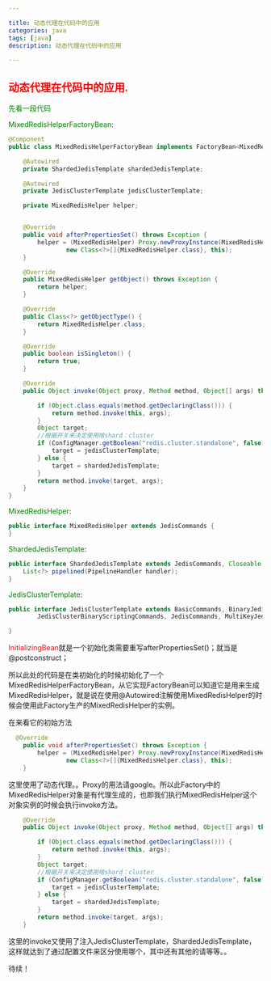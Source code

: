 ```yaml
---

title: 动态代理在代码中的应用
categories: java
tags: [java] 
description: 动态代理在代码中的应用

---
```

## <font face="楷体" color=#FF0000>动态代理在代码中的应用.</font>

 <font color=#008000  >先看一段代码</font> 

<font color=#008000>MixedRedisHelperFactoryBean</font>:

```java
@Component
public class MixedRedisHelperFactoryBean implements FactoryBean<MixedRedisHelper>, InitializingBean, InvocationHandler {

    @Autowired
    private ShardedJedisTemplate shardedJedisTemplate;

    @Autowired
    private JedisClusterTemplate jedisClusterTemplate;

    private MixedRedisHelper helper;


    @Override
    public void afterPropertiesSet() throws Exception {
        helper = (MixedRedisHelper) Proxy.newProxyInstance(MixedRedisHelperFactoryBean.class.getClassLoader(),
                new Class<?>[]{MixedRedisHelper.class}, this);
    }

    @Override
    public MixedRedisHelper getObject() throws Exception {
        return helper;
    }

    @Override
    public Class<?> getObjectType() {
        return MixedRedisHelper.class;
    }

    @Override
    public boolean isSingleton() {
        return true;
    }

    @Override
    public Object invoke(Object proxy, Method method, Object[] args) throws Throwable {

        if (Object.class.equals(method.getDeclaringClass())) {
            return method.invoke(this, args);
        }
        Object target;
        //根据开关来决定使用啥shard：cluster
        if (ConfigManager.getBoolean("redis.cluster.standalone", false)) {
            target = jedisClusterTemplate;
        } else {
            target = shardedJedisTemplate;
        }
        return method.invoke(target, args);
    }
}

```

<font color=#008000>MixedRedisHelper</font>:

```java
public interface MixedRedisHelper extends JedisCommands {
}

```

<font color=#008000>ShardedJedisTemplate</font>:

```java
public interface ShardedJedisTemplate extends JedisCommands, Closeable, BinaryJedisCommands {
	List<?> pipelined(PipelineHandler handler);
}

```

<font color=#008000>JedisClusterTemplate</font>:

```java
public interface JedisClusterTemplate extends BasicCommands, BinaryJedisClusterCommands, MultiKeyBinaryJedisClusterCommands,
        JedisClusterBinaryScriptingCommands, JedisCommands, MultiKeyJedisClusterCommands, JedisClusterScriptingCommands {

}

```

<font color=#FF0000 >InitializingBean</font>就是一个初始化类需要重写afterPropertiesSet()；就当是@postconstruct；

所以此处的代码是在类初始化的时候初始化了一个MixedRedisHelperFactoryBean，从它实现FactoryBean<MixedRedisHelper>可以知道它是用来生成MixedRedisHelper，就是说在使用@Autowired注解使用MixedRedisHelper的时候会使用此Factory生产的MixedRedisHelper的实例。

在来看它的初始方法

```java
  @Override
    public void afterPropertiesSet() throws Exception {
        helper = (MixedRedisHelper) Proxy.newProxyInstance(MixedRedisHelperFactoryBean.class.getClassLoader(),
                new Class<?>[]{MixedRedisHelper.class}, this);
    }
```

这里使用了动态代理。。Proxy的用法请google。所以此Factory中的MixedRedisHelper对象是有代理生成的，也即我们执行MixedRedisHelper这个对象实例的时候会执行invoke方法。

```java
    @Override
    public Object invoke(Object proxy, Method method, Object[] args) throws Throwable {

        if (Object.class.equals(method.getDeclaringClass())) {
            return method.invoke(this, args);
        }
        Object target;
        //根据开关来决定使用啥shard：cluster
        if (ConfigManager.getBoolean("redis.cluster.standalone", false)) {
            target = jedisClusterTemplate;
        } else {
            target = shardedJedisTemplate;
        }
        return method.invoke(target, args);
    }
```

这里的invoke又使用了注入JedisClusterTemplate，ShardedJedisTemplate，这样就达到了通过配置文件来区分使用哪个，其中还有其他的请等等。。

待续！
